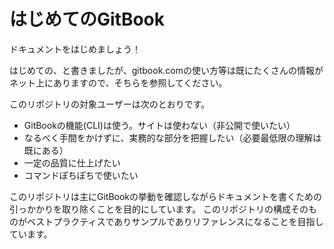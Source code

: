 # はじめてのGitBook

ドキュメントをはじめましょう！

はじめての、と書きましたが、gitbook.comの使い方等は既にたくさんの情報がネット上にありますので、そちらを参照してください。

このリポジトリの対象ユーザーは次のとおりです。

* GitBookの機能(CLI)は使う。サイトは使わない（非公開で使いたい）
* なるべく手間をかけずに、実務的な部分を把握したい（必要最低限の理解は既にある）
* 一定の品質に仕上げたい
* コマンドぽちぽちで使いたい

このリポジトリは主にGitBookの挙動を確認しながらドキュメントを書くための引っかかりを取り除くことを目的にしています。
このリポジトリの構成そのものがベストプラクティスでありサンプルでありリファレンスになることを目指しています。

